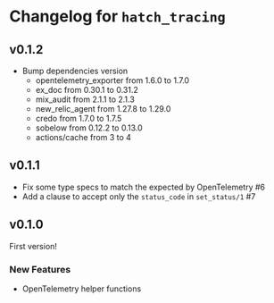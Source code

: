 # Changelog for `hatch_tracing`

## v0.1.2

- Bump dependencies version
  - opentelemetry_exporter from 1.6.0 to 1.7.0
  - ex_doc from 0.30.1 to 0.31.2
  - mix_audit from 2.1.1 to 2.1.3
  - new_relic_agent from 1.27.8 to 1.29.0
  - credo from 1.7.0 to 1.7.5
  - sobelow from 0.12.2 to 0.13.0
  - actions/cache from 3 to 4

## v0.1.1

- Fix some type specs to match the expected by OpenTelemetry #6
- Add a clause to accept only the `status_code` in `set_status/1` #7

## v0.1.0

First version!

### New Features
- OpenTelemetry helper functions
